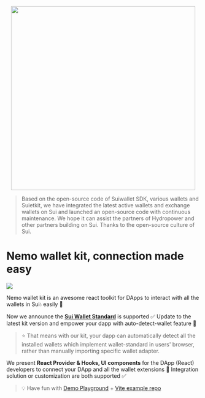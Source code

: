 <p align="center"><a href="https://www.nemoprotocol.com/">
<img width="480" src="https://www.nemoprotocol.com/assets/logo-3l5o1FE6.svg"/>
</a></p>

> Based on the open-source code of Suiwallet SDK, various wallets and Suietkit, we have integrated the latest active wallets and exchange wallets on Sui and launched an open-source code with continuous maintenance. We hope it can assist the partners of Hydropower and  other partners building on Sui. Thanks to the open-source culture of Sui.

# Nemo wallet kit, connection made easy

<a href="https://github.com/wallet-standard/wallet-standard">
  <img src="https://badgen.net/badge/wallet-standard/supported/green" />
</a>

Nemo wallet kit is an awesome react toolkit for DApps to interact with all the wallets in Sui💧 easily 🥳

Now we announce the **[Sui Wallet Standard](https://github.com/MystenLabs/sui/tree/main/sdk/wallet-adapter/wallet-standard)** is supported ✅ Update to the latest kit version and empower your dapp with auto-detect-wallet feature 🥳

> ⭐️ That means with our kit, your dapp can automatically detect all the installed wallets which implement wallet-standard in users' browser, rather than manually importing specific wallet adapter.

We present **React Provider & Hooks, UI components** for the DApp (React) developers to connect your DApp and all the wallet extensions 🔗 Integration solution or customization are both supported ✅

> 💡 Have fun with [Demo Playground](https://www.nemoprotocol.com/#/wallet-kit) + [Vite example repo](https://github.com/suiet/wallet-kit/tree/main/examples/with-vite)
